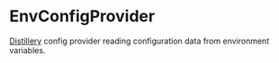# EnvConfigProvider

[Distillery](https://github.com/bitwalker/distillery) config provider reading configuration data
from environment variables.


